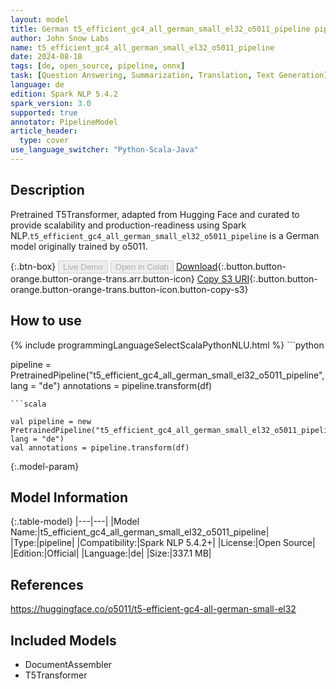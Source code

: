 ```yaml
---
layout: model
title: German t5_efficient_gc4_all_german_small_el32_o5011_pipeline pipeline T5Transformer from o5011
author: John Snow Labs
name: t5_efficient_gc4_all_german_small_el32_o5011_pipeline
date: 2024-08-18
tags: [de, open_source, pipeline, onnx]
task: [Question Answering, Summarization, Translation, Text Generation]
language: de
edition: Spark NLP 5.4.2
spark_version: 3.0
supported: true
annotator: PipelineModel
article_header:
  type: cover
use_language_switcher: "Python-Scala-Java"
---
```


## Description

Pretrained T5Transformer, adapted from Hugging Face and curated to provide scalability and production-readiness using Spark NLP.`t5_efficient_gc4_all_german_small_el32_o5011_pipeline` is a German model originally trained by o5011.

{:.btn-box}
<button class="button button-orange" disabled>Live Demo</button>
<button class="button button-orange" disabled>Open in Colab</button>
[Download](https://s3.amazonaws.com/auxdata.johnsnowlabs.com/public/models/t5_efficient_gc4_all_german_small_el32_o5011_pipeline_de_5.4.2_3.0_1723951429236.zip){:.button.button-orange.button-orange-trans.arr.button-icon}
[Copy S3 URI](s3://auxdata.johnsnowlabs.com/public/models/t5_efficient_gc4_all_german_small_el32_o5011_pipeline_de_5.4.2_3.0_1723951429236.zip){:.button.button-orange.button-orange-trans.button-icon.button-copy-s3}

## How to use



<div class="tabs-box" markdown="1">
{% include programmingLanguageSelectScalaPythonNLU.html %}
```python

pipeline = PretrainedPipeline("t5_efficient_gc4_all_german_small_el32_o5011_pipeline", lang = "de")
annotations =  pipeline.transform(df)   

```
```scala

val pipeline = new PretrainedPipeline("t5_efficient_gc4_all_german_small_el32_o5011_pipeline", lang = "de")
val annotations = pipeline.transform(df)

```
</div>

{:.model-param}
## Model Information

{:.table-model}
|---|---|
|Model Name:|t5_efficient_gc4_all_german_small_el32_o5011_pipeline|
|Type:|pipeline|
|Compatibility:|Spark NLP 5.4.2+|
|License:|Open Source|
|Edition:|Official|
|Language:|de|
|Size:|337.1 MB|

## References

https://huggingface.co/o5011/t5-efficient-gc4-all-german-small-el32

## Included Models

- DocumentAssembler
- T5Transformer